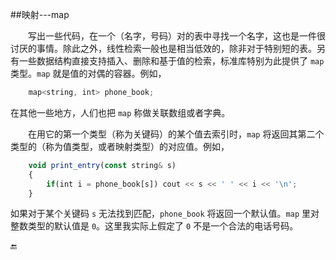 ##映射---map

&emsp;&emsp;写出一些代码，在一个（名字，号码）对的表中寻找一个名字，这也是一件很讨厌的事情。除此之外，线性检索一般也是相当低效的，除非对于特别短的表。另有一些数据结构直接支持插入、删除和基于值的检索，标准库特别为此提供了 `map` 类型。`map` 就是值的对偶的容器。例如，

```javascript
    map<string, int> phone_book;
```
    
在其他一些地方，人们也把 `map` 称做关联数组或者字典。

&emsp;&emsp;在用它的第一个类型（称为关键码）的某个值去索引时，`map` 将返回其第二个类型的（称为值类型，或者映射类型）的对应值。例如，

```javascript
    void print_entry(const string& s)
    {
        if(int i = phone_book[s]) cout << s << ' ' << i << '\n';
    }
```

如果对于某个关键码 `s` 无法找到匹配，`phone_book` 将返回一个默认值。`map` 里对整数类型的默认值是 `0`。这里我实际上假定了 `0` 不是一个合法的电话号码。

🔚